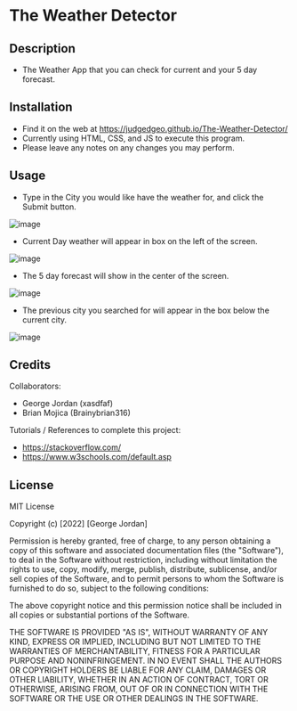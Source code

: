 # The Weather Detector

## Description

- The Weather App that you can check for current and your 5 day forecast.

## Installation

- Find it on the web at https://judgedgeo.github.io/The-Weather-Detector/
- Currently using HTML, CSS, and JS to execute this program.
- Please leave any notes on any changes you may perform.

## Usage

- Type in the City you would like have the weather for, and click the Submit button.

![image](https://user-images.githubusercontent.com/115055273/217969372-580939f6-0ae1-4277-ac5f-fdb830d1a26e.png)

- Current Day weather will appear in box on the left of the screen.

![image](https://user-images.githubusercontent.com/115055273/217969509-7a9d301b-d960-4a1d-91ab-9ac97119b92c.png)


- The 5 day forecast will show in the center of the screen.

![image](https://user-images.githubusercontent.com/115055273/217969570-18d8150b-f3ef-4fe5-a7e7-64966cba2b25.png)

- The previous city you searched for will appear in the box below the current city.

![image](https://user-images.githubusercontent.com/115055273/217969841-46c2e2b3-fc56-4571-b06d-ffba049be5fa.png)

## Credits

Collaborators:

- George Jordan (xasdfaf)
- Brian Mojica (Brainybrian316)

Tutorials / References to complete this project:

- https://stackoverflow.com/
- https://www.w3schools.com/default.asp

## License

MIT License

Copyright (c) [2022] [George Jordan]

Permission is hereby granted, free of charge, to any person obtaining a copy
of this software and associated documentation files (the "Software"), to deal
in the Software without restriction, including without limitation the rights
to use, copy, modify, merge, publish, distribute, sublicense, and/or sell
copies of the Software, and to permit persons to whom the Software is
furnished to do so, subject to the following conditions:

The above copyright notice and this permission notice shall be included in all
copies or substantial portions of the Software.

THE SOFTWARE IS PROVIDED "AS IS", WITHOUT WARRANTY OF ANY KIND, EXPRESS OR
IMPLIED, INCLUDING BUT NOT LIMITED TO THE WARRANTIES OF MERCHANTABILITY,
FITNESS FOR A PARTICULAR PURPOSE AND NONINFRINGEMENT. IN NO EVENT SHALL THE
AUTHORS OR COPYRIGHT HOLDERS BE LIABLE FOR ANY CLAIM, DAMAGES OR OTHER
LIABILITY, WHETHER IN AN ACTION OF CONTRACT, TORT OR OTHERWISE, ARISING FROM,
OUT OF OR IN CONNECTION WITH THE SOFTWARE OR THE USE OR OTHER DEALINGS IN THE
SOFTWARE.